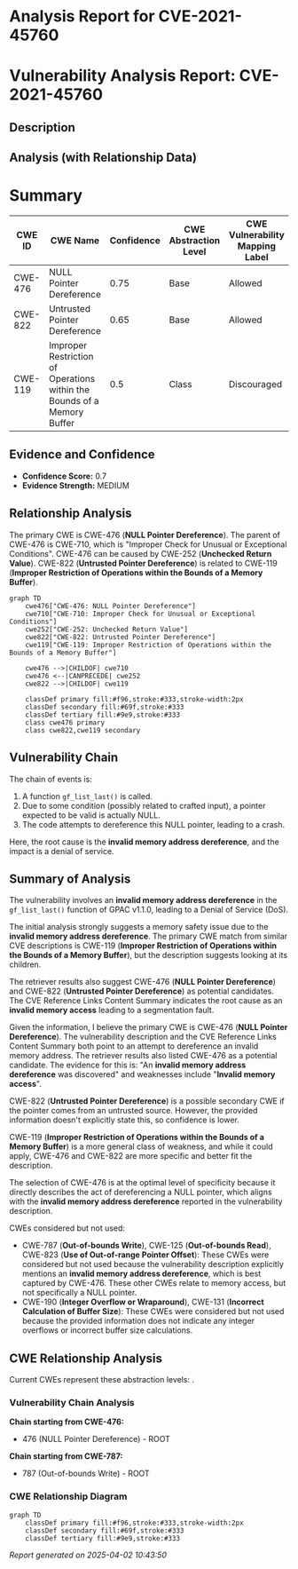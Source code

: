 # Analysis Report for CVE-2021-45760

# Vulnerability Analysis Report: CVE-2021-45760

## Description



## Analysis (with Relationship Data)

# Summary
| CWE ID    | CWE Name                                                                 | Confidence | CWE Abstraction Level | CWE Vulnerability Mapping Label | CWE-Vulnerability Mapping Notes |
| --------- | ------------------------------------------------------------------------ | ---------- | --------------------- | ------------------------------- | ------------------------------- |
| CWE-476   | NULL Pointer Dereference                                                   | 0.75       | Base                  | Allowed                         | Primary CWE                   |
| CWE-822   | Untrusted Pointer Dereference                                              | 0.65       | Base                  | Allowed                         | Secondary Candidate             |
| CWE-119   | Improper Restriction of Operations within the Bounds of a Memory Buffer | 0.5        | Class                 | Discouraged                     | Secondary Candidate             |

## Evidence and Confidence

*   **Confidence Score:** 0.7
*   **Evidence Strength:** MEDIUM

## Relationship Analysis
The primary CWE is CWE-476 (**NULL Pointer Dereference**). The parent of CWE-476 is CWE-710, which is "Improper Check for Unusual or Exceptional Conditions". CWE-476 can be caused by CWE-252 (**Unchecked Return Value**). CWE-822 (**Untrusted Pointer Dereference**) is related to CWE-119 (**Improper Restriction of Operations within the Bounds of a Memory Buffer**).

```mermaid
graph TD
    cwe476["CWE-476: NULL Pointer Dereference"]
    cwe710["CWE-710: Improper Check for Unusual or Exceptional Conditions"]
    cwe252["CWE-252: Unchecked Return Value"]
    cwe822["CWE-822: Untrusted Pointer Dereference"]
    cwe119["CWE-119: Improper Restriction of Operations within the Bounds of a Memory Buffer"]
    
    cwe476 -->|CHILDOF| cwe710
    cwe476 <--|CANPRECEDE| cwe252
    cwe822 -->|CHILDOF| cwe119

    classDef primary fill:#f96,stroke:#333,stroke-width:2px
    classDef secondary fill:#69f,stroke:#333
    classDef tertiary fill:#9e9,stroke:#333
    class cwe476 primary
    class cwe822,cwe119 secondary
```

## Vulnerability Chain
The chain of events is:
1.  A function `gf_list_last()` is called.
2.  Due to some condition (possibly related to crafted input), a pointer expected to be valid is actually NULL.
3.  The code attempts to dereference this NULL pointer, leading to a crash.

Here, the root cause is the **invalid memory address dereference**, and the impact is a denial of service.

## Summary of Analysis
The vulnerability involves an **invalid memory address dereference** in the `gf_list_last()` function of GPAC v1.1.0, leading to a Denial of Service (DoS).

The initial analysis strongly suggests a memory safety issue due to the **invalid memory address dereference**. The primary CWE match from similar CVE descriptions is CWE-119 (**Improper Restriction of Operations within the Bounds of a Memory Buffer**), but the description suggests looking at its children.

The retriever results also suggest CWE-476 (**NULL Pointer Dereference**) and CWE-822 (**Untrusted Pointer Dereference**) as potential candidates. The CVE Reference Links Content Summary indicates the root cause as an **invalid memory access** leading to a segmentation fault.

Given the information, I believe the primary CWE is CWE-476 (**NULL Pointer Dereference**). The vulnerability description and the CVE Reference Links Content Summary both point to an attempt to dereference an invalid memory address. The retriever results also listed CWE-476 as a potential candidate. The evidence for this is: "An **invalid memory address dereference** was discovered" and weaknesses include "**Invalid memory access**".

CWE-822 (**Untrusted Pointer Dereference**) is a possible secondary CWE if the pointer comes from an untrusted source. However, the provided information doesn't explicitly state this, so confidence is lower.

CWE-119 (**Improper Restriction of Operations within the Bounds of a Memory Buffer**) is a more general class of weakness, and while it could apply, CWE-476 and CWE-822 are more specific and better fit the description.

The selection of CWE-476 is at the optimal level of specificity because it directly describes the act of dereferencing a NULL pointer, which aligns with the **invalid memory address dereference** reported in the vulnerability description.

CWEs considered but not used:
* CWE-787 (**Out-of-bounds Write**), CWE-125 (**Out-of-bounds Read**), CWE-823 (**Use of Out-of-range Pointer Offset**): These CWEs were considered but not used because the vulnerability description explicitly mentions an **invalid memory address dereference**, which is best captured by CWE-476. These other CWEs relate to memory access, but not specifically a NULL pointer.
* CWE-190 (**Integer Overflow or Wraparound**), CWE-131 (**Incorrect Calculation of Buffer Size**): These CWEs were considered but not used because the provided information does not indicate any integer overflows or incorrect buffer size calculations.


## CWE Relationship Analysis

Current CWEs represent these abstraction levels: .


### Vulnerability Chain Analysis

**Chain starting from CWE-476:**
- 476 (NULL Pointer Dereference) - ROOT


**Chain starting from CWE-787:**
- 787 (Out-of-bounds Write) - ROOT



### CWE Relationship Diagram

```mermaid
graph TD
    classDef primary fill:#f96,stroke:#333,stroke-width:2px
    classDef secondary fill:#69f,stroke:#333
    classDef tertiary fill:#9e9,stroke:#333
```



*Report generated on 2025-04-02 10:43:50*
